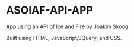 # ASOIAF-API-APP
App using an API of Ice and Fire by Joakim Skoog

Built using HTML, JavaScript/JQuery, and CSS.
